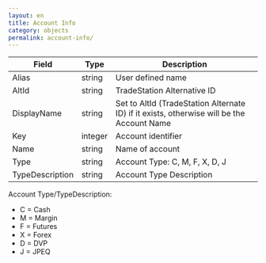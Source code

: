 ```yaml
---
layout: en
title: Account Info
category: objects
permalink: account-info/
---
```


| Field | Type | Description |
| ----- | ---- | ----------- |
| Alias | string | User defined name |
| AltId | string | TradeStation Alternative ID |
| DisplayName | string | Set to AltId (TradeStation Alternate ID) if it exists, otherwise will be the Account Name |
| Key | integer | Account identifier |
| Name | string | Name of account |
| Type | string | Account Type: C, M, F, X, D, J |
| TypeDescription | string | Account Type Description |


Account Type/TypeDescription:

* C = Cash
* M = Margin
* F = Futures
* X = Forex
* D = DVP
* J = JPEQ

